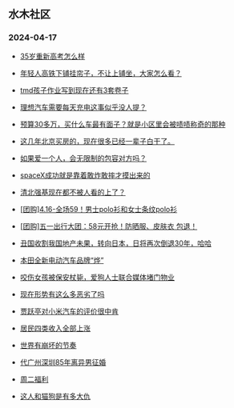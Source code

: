 ## 水木社区 
### 2024-04-17

+ [35岁重新高考怎么样](https://www.mysmth.net/nForum/article/Age/20355830)

+ [年轻人高铁下铺挂帘子，不让上铺坐，大家怎么看？](https://www.mysmth.net/nForum/article/FamilyLife/1766661049)

+ [tmd孩子作业写到现在还有3套卷子](https://www.mysmth.net/nForum/article/ChildEducation/2372220)

+ [理想汽车需要每天充电这事似乎没人提？](https://www.mysmth.net/nForum/article/GreenAuto/1542538)

+ [预算30多万，买什么车最有面子？就是小区里会被啧啧称奇的那种](https://www.mysmth.net/nForum/article/AutoWorld/1944810085)

+ [这几年北京买房的，现在很多已经一辈子白干了。](https://www.mysmth.net/nForum/article/OurEstate/2945875)

+ [如果爱一个人，会无限制的包容对方吗？](https://www.mysmth.net/nForum/article/Love/6293203)

+ [spaceX成功就是靠着敢炸敢摔才摸出来的](https://www.mysmth.net/nForum/article/Aero/435017)

+ [清北强基现在都不被人看的上了？](https://www.mysmth.net/nForum/article/PreUnivEdu/157053)

+ [[团购]4.16-全场59！男士polo衫和女士条纹polo衫](https://www.mysmth.net/nForum/article/ADAgent_TG/1320224)

+ [[团购]五一出行大团：58元开抢！防晒服、皮肤衣 包退！](https://www.mysmth.net/nForum/article/ADAgent_TG/1320285)

+ [丑国收割我国地产未果，转向日本，日将再次倒退30年，哈哈](https://www.mysmth.net/nForum/article/OurEstate/2946825)

+ [本田全新电动汽车品牌“烨”](https://www.mysmth.net/nForum/article/AutoWorld/1944810978)

+ [咬伤女孩被保安杖毙，爱狗人士联合媒体堵门物业](https://www.mysmth.net/nForum/article/FamilyLife/1766662316)

+ [现在形势有这么多恶劣了吗](https://www.mysmth.net/nForum/article/Stock/10834213)

+ [贾跃亭对小米汽车的评价很中肯](https://www.mysmth.net/nForum/article/GreenAuto/1543558)

+ [居民四类收入全部上涨](https://www.mysmth.net/nForum/article/WorkingLife/26426)

+ [世界有崩坏的节奏](https://www.mysmth.net/nForum/article/Age/20356360)

+ [代广州深圳85年离异男征婚](https://www.mysmth.net/nForum/article/PieLove/2880434)

+ [周二福利](https://www.mysmth.net/nForum/article/Russia_Slavic/30372)

+ [这人和猫狗是有多大仇](https://www.mysmth.net/nForum/article/FamilyLife/1766662573)

